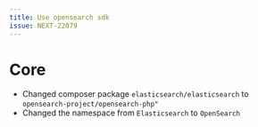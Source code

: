 ```yaml
---
title: Use opensearch sdk
issue: NEXT-22079
---
```


# Core
* Changed composer package `elasticsearch/elasticsearch` to `opensearch-project/opensearch-php"`
* Changed the namespace from `Elasticsearch` to `OpenSearch`
